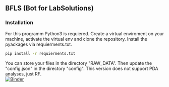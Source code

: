 ## BFLS (Bot for LabSolutions)

### Installation
For this programm Python3 is requiered. Create a virtual enviroment on your machine, activate the virtual env and clone the repository. Install the pyackages via requierments.txt.

``` bash
pip install -r requierments.txt 
```
  
You can store your files in the directory "RAW_DATA". Then update the "config.json" in the directory "config". This version does not support PDA analyses, just RF.  
[![Binder](https://mybinder.org/badge_logo.svg)](https://mybinder.org/v2/gh/IceGuyMusic/BFLS/master)
